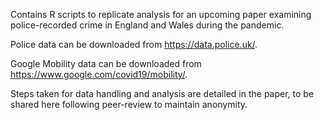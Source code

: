 Contains R scripts to replicate analysis for an upcoming paper examining police-recorded crime in England and Wales during the pandemic.

Police data can be downloaded from https://data.police.uk/.

Google Mobility data can be downloaded from https://www.google.com/covid19/mobility/.

Steps taken for data handling and analysis are detailed in the paper, to be shared here following peer-review to maintain anonymity.
